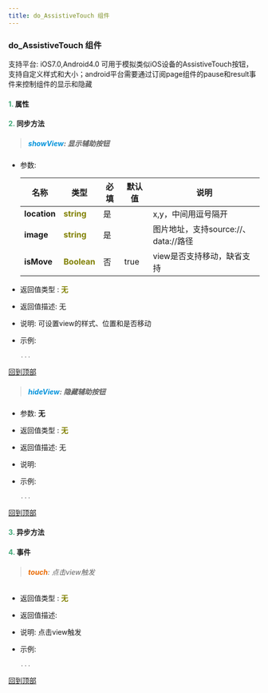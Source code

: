 ```yaml
---
title: do_AssistiveTouch 组件
---
```


### do_AssistiveTouch 组件

 支持平台: iOS7.0,Android4.0
 可用于模拟类似iOS设备的AssistiveTouch按钮，支持自定义样式和大小；android平台需要通过订阅page组件的pause和result事件来控制组件的显示和隐藏

#### <font color ='#40A977'>**1.**</font> 属性

#### <font color ='#40A977'>**2.**</font> 同步方法

>##### <font color ='#0092db'>**showView**</font>: 显示辅助按钮

- 参数:

  名称 | 类型 |必填|默认值|说明
  ---- |-------------  |--------------|--------|------
  **location** |<font color ='#808000'>**string**</font> | 是 | |x,y，中间用逗号隔开
  **image** |<font color ='#808000'>**string**</font> | 是 | |图片地址，支持source://、data://路径
  **isMove** |<font color ='#808000'>**Boolean**</font> | 否 | true|view是否支持移动，缺省支持
- 返回值类型 : <font color ='#808000'>**无**</font>
- 返回值描述: 无
- 说明: 可设置view的样式、位置和是否移动
- 示例:

  ```javascript
  ...

  ```

[回到顶部](#top)

>##### <font color ='#0092db'>**hideView**</font>: 隐藏辅助按钮

- 参数: **无**
- 返回值类型 : <font color ='#808000'>**无**</font>
- 返回值描述: 无
- 说明: 
- 示例:

  ```javascript
  ...

  ```

[回到顶部](#top)

#### <font color ='#40A977'>**3.**</font> 异步方法


#### <font color ='#40A977'>**4.**</font> 事件

>###### <font color ='#e96900'>**touch**</font>: 点击view触发

- 返回值类型 : <font color ='#808000'>**无**</font>
- 返回值描述: 
- 说明: 点击view触发
- 示例:

  ```javascript
  ...

  ```

[回到顶部](#top)



